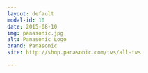 ```yaml
---
layout: default
modal-id: 10
date: 2015-08-10
img: panasonic.jpg
alt: Panasonic Logo
brand: Panasonic
site: http://shop.panasonic.com/tvs/all-tvs

---
```


